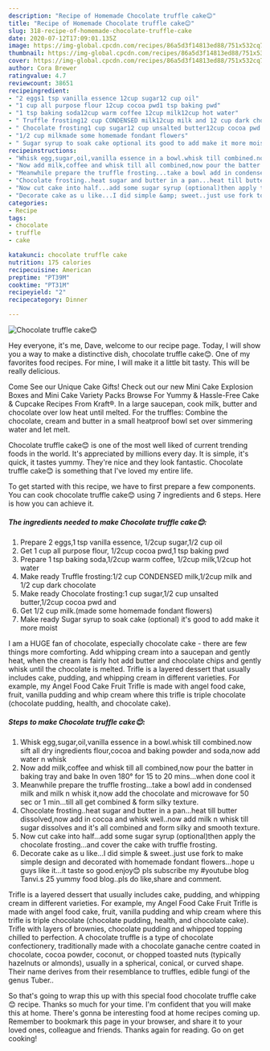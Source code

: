 ```yaml
---
description: "Recipe of Homemade Chocolate truffle cake😊"
title: "Recipe of Homemade Chocolate truffle cake😊"
slug: 318-recipe-of-homemade-chocolate-truffle-cake
date: 2020-07-12T17:09:01.135Z
image: https://img-global.cpcdn.com/recipes/86a5d3f14813ed88/751x532cq70/chocolate-truffle-cake😊-recipe-main-photo.jpg
thumbnail: https://img-global.cpcdn.com/recipes/86a5d3f14813ed88/751x532cq70/chocolate-truffle-cake😊-recipe-main-photo.jpg
cover: https://img-global.cpcdn.com/recipes/86a5d3f14813ed88/751x532cq70/chocolate-truffle-cake😊-recipe-main-photo.jpg
author: Cora Brewer
ratingvalue: 4.7
reviewcount: 38651
recipeingredient:
- "2 eggs1 tsp vanilla essence 12cup sugar12 cup oil"
- "1 cup all purpose flour 12cup cocoa pwd1 tsp baking pwd"
- "1 tsp baking soda12cup warm coffee 12cup milk12cup hot water"
- " Truffle frosting12 cup CONDENSED milk12cup milk and 12 cup dark chocolate"
- " Chocolate frosting1 cup sugar12 cup unsalted butter12cup cocoa pwd and"
- "1/2 cup milkmade some homemade fondant flowers"
- " Sugar syrup to soak cake optional its good to add make it more moist"
recipeinstructions:
- "Whisk egg,sugar,oil,vanilla essence in a bowl.whisk till combined.now sift all dry ingredients flour,cocoa and baking powder and soda,now add water n whisk"
- "Now add milk,coffee and whisk till all combined,now pour the batter in baking tray and bake In oven 180° for 15 to 20 mins...when done cool it"
- "Meanwhile prepare the truffle frosting...take a bowl add in condensed milk and milk n whisk it,now add the chocolate and microwave for 50 sec or 1 min...till all get combined &amp; form silky texture."
- "Chocolate frosting..heat sugar and butter in a pan...heat till butter dissolved,now add in cocoa and whisk well..now add milk n whisk till sugar dissolves and it&#39;s all combined and form silky and smooth texture."
- "Now cut cake into half...add some sugar syrup (optional)then apply the chocolate frosting...and cover the cake with truffle frosting."
- "Decorate cake as u like...I did simple &amp; sweet..just use fork to make simple design and decorated with homemade fondant flowers...hope u guys like it...it taste so good.enjoy😊 pls subscribe my #youtube blog Tanvi.s 25 yummy food blog..pls do like,share and comment."
categories:
- Recipe
tags:
- chocolate
- truffle
- cake

katakunci: chocolate truffle cake 
nutrition: 175 calories
recipecuisine: American
preptime: "PT39M"
cooktime: "PT31M"
recipeyield: "2"
recipecategory: Dinner

---
```



![Chocolate truffle cake😊](https://img-global.cpcdn.com/recipes/86a5d3f14813ed88/751x532cq70/chocolate-truffle-cake😊-recipe-main-photo.jpg)

Hey everyone, it's me, Dave, welcome to our recipe page. Today, I will show you a way to make a distinctive dish, chocolate truffle cake😊. One of my favorites food recipes. For mine, I will make it a little bit tasty. This will be really delicious.

Come See our Unique Cake Gifts! Check out our new Mini Cake Explosion Boxes and Mini Cake Variety Packs Browse For Yummy &amp; Hassle-Free Cake &amp; Cupcake Recipes From Kraft®. In a large saucepan, cook milk, butter and chocolate over low heat until melted. For the truffles: Combine the chocolate, cream and butter in a small heatproof bowl set over simmering water and let melt.

Chocolate truffle cake😊 is one of the most well liked of current trending foods in the world. It's appreciated by millions every day. It is simple, it's quick, it tastes yummy. They're nice and they look fantastic. Chocolate truffle cake😊 is something that I've loved my entire life.


To get started with this recipe, we have to first prepare a few components. You can cook chocolate truffle cake😊 using 7 ingredients and 6 steps. Here is how you can achieve it.

<!--inarticleads1-->

##### The ingredients needed to make Chocolate truffle cake😊:

1. Prepare 2 eggs,1 tsp vanilla essence, 1/2cup sugar,1/2 cup oil
1. Get 1 cup all purpose flour, 1/2cup cocoa pwd,1 tsp baking pwd
1. Prepare 1 tsp baking soda,1/2cup warm coffee, 1/2cup milk,1/2cup hot water
1. Make ready  Truffle frosting:1/2 cup CONDENSED milk,1/2cup milk and 1/2 cup dark chocolate
1. Make ready  Chocolate frosting:1 cup sugar,1/2 cup unsalted butter,1/2cup cocoa pwd and
1. Get 1/2 cup milk.(made some homemade fondant flowers)
1. Make ready  Sugar syrup to soak cake (optional) it&#39;s good to add make it more moist


I am a HUGE fan of chocolate, especially chocolate cake - there are few things more comforting. Add whipping cream into a saucepan and gently heat, when the cream is fairly hot add butter and chocolate chips and gently whisk until the chocolate is melted. Trifle is a layered dessert that usually includes cake, pudding, and whipping cream in different varieties. For example, my Angel Food Cake Fruit Trifle is made with angel food cake, fruit, vanilla pudding and whip cream where this trifle is triple chocolate (chocolate pudding, health, and chocolate cake). 

<!--inarticleads2-->

##### Steps to make Chocolate truffle cake😊:

1. Whisk egg,sugar,oil,vanilla essence in a bowl.whisk till combined.now sift all dry ingredients flour,cocoa and baking powder and soda,now add water n whisk
1. Now add milk,coffee and whisk till all combined,now pour the batter in baking tray and bake In oven 180° for 15 to 20 mins...when done cool it
1. Meanwhile prepare the truffle frosting...take a bowl add in condensed milk and milk n whisk it,now add the chocolate and microwave for 50 sec or 1 min...till all get combined &amp; form silky texture.
1. Chocolate frosting..heat sugar and butter in a pan...heat till butter dissolved,now add in cocoa and whisk well..now add milk n whisk till sugar dissolves and it&#39;s all combined and form silky and smooth texture.
1. Now cut cake into half...add some sugar syrup (optional)then apply the chocolate frosting...and cover the cake with truffle frosting.
1. Decorate cake as u like...I did simple &amp; sweet..just use fork to make simple design and decorated with homemade fondant flowers...hope u guys like it...it taste so good.enjoy😊 pls subscribe my #youtube blog Tanvi.s 25 yummy food blog..pls do like,share and comment.


Trifle is a layered dessert that usually includes cake, pudding, and whipping cream in different varieties. For example, my Angel Food Cake Fruit Trifle is made with angel food cake, fruit, vanilla pudding and whip cream where this trifle is triple chocolate (chocolate pudding, health, and chocolate cake). Trifle with layers of brownies, chocolate pudding and whipped topping chilled to perfection. A chocolate truffle is a type of chocolate confectionery, traditionally made with a chocolate ganache centre coated in chocolate, cocoa powder, coconut, or chopped toasted nuts (typically hazelnuts or almonds), usually in a spherical, conical, or curved shape. Their name derives from their resemblance to truffles, edible fungi of the genus Tuber.. 

So that's going to wrap this up with this special food chocolate truffle cake😊 recipe. Thanks so much for your time. I'm confident that you will make this at home. There's gonna be interesting food at home recipes coming up. Remember to bookmark this page in your browser, and share it to your loved ones, colleague and friends. Thanks again for reading. Go on get cooking!
